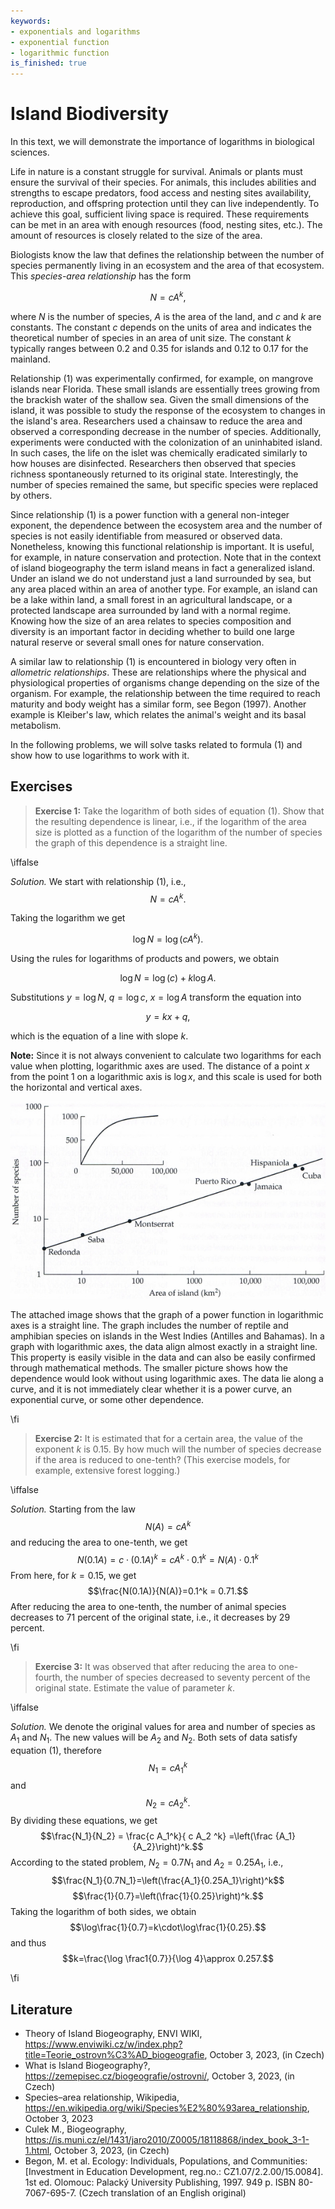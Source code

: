 ```yaml
---
keywords:
- exponentials and logarithms
- exponential function
- logarithmic function
is_finished: true
---
```


# Island Biodiversity

In this text, we will demonstrate the importance of logarithms in biological sciences.

Life in nature is a constant struggle for survival. Animals or plants must ensure the survival of their species. For animals, this includes abilities and strengths to escape predators, food access and nesting sites availability, reproduction, and offspring protection until they can live independently. To achieve this goal, sufficient living space is required. These requirements can be met in an area with enough resources (food, nesting sites, etc.). The amount of resources is closely related to the size of the area.

Biologists know the law that defines the relationship between the number of species permanently living in an ecosystem and the area of that ecosystem. This *species-area relationship* has the form

$$N=c A^k,\tag{1}$$

where $N$ is the number of species, $A$ is the area of the land, and $c$ and $k$ are constants. The constant $c$ depends on the units of area and indicates the theoretical number of species in an area of unit size. The constant $k$ typically ranges between $0.2$ and $0.35$ for islands and $0.12$ to $0.17$ for the mainland.

Relationship (1) was experimentally confirmed, for example, on mangrove islands near Florida. These small islands are essentially trees growing from the brackish water of the shallow sea. Given the small dimensions of the island, it was possible to study the response of the ecosystem to changes in the island's area. Researchers used a chainsaw to reduce the area and observed a corresponding decrease in the number of species. Additionally, experiments were conducted with the colonization of an uninhabited island. In such cases, the life on the islet was chemically eradicated similarly to how houses are disinfected. Researchers then observed that species richness spontaneously returned to its original state. Interestingly, the number of species remained the same, but specific species were replaced by others.

Since relationship (1) is a power function with a general non-integer exponent, the dependence between the ecosystem area and the number of species is not easily identifiable from measured or observed data. Nonetheless, knowing this functional relationship is important. It is useful, for example, in nature conservation and protection. Note that in the context of island biogeography the term island means in fact a generalized island. Under an island we do not understand just a land surrounded by sea, but any area placed within an area of another type. For example, an island can be a lake within land, a small forest in an agricultural landscape, or a protected landscape area surrounded by land with a normal regime. Knowing how the size of an area relates to species composition and diversity is an important factor in deciding whether to build one large natural reserve or several small ones for nature conservation.

A similar law to relationship (1) is encountered in biology very often in *allometric relationships*. These are relationships where the physical and physiological properties of organisms change depending on the size of the organism. For example, the relationship between the time required to reach maturity and body weight has a similar form, see Begon (1997). Another example is Kleiber's law, which relates the animal's weight and its basal metabolism.

In the following problems, we will solve tasks related to formula (1) and show how to use logarithms to work with it.

## Exercises

> **Exercise 1:** Take the logarithm of both sides of equation (1). Show that the resulting dependence is linear, i.e., if the logarithm of the area size is plotted as a function of the logarithm of the number of species the graph of this dependence is a straight line.

\iffalse

*Solution.* We start with relationship (1), i.e., $$N=c A^k.$$

Taking the logarithm we get

$$\log N= \log (c A^k).$$

Using the rules for logarithms of products and powers, we obtain

$$\log N= \log (c) + k\log A.$$

Substitutions $y=\log N$, $q = \log c$, $x=\log A$ transform the equation into

$$y=kx+q,$$

which is the equation of a line with slope $k$.

**Note:** Since it is not always convenient to calculate two logarithms for each value when plotting, logarithmic axes are used. The distance of a point $x$ from the point 1 on a logarithmic axis is $\log x$, and this scale is used for both the horizontal and vertical axes.

![Dependence of the number of reptile and amphibian species on the size of the island.](species_area.jpg)

The attached image shows that the graph of a power function in logarithmic axes is a straight line. The graph includes the number of reptile and amphibian species on islands in the West Indies (Antilles and Bahamas). In a graph with logarithmic axes, the data align almost exactly in a straight line. This property is easily visible in the data and can also be easily confirmed through mathematical methods. The smaller picture shows how the dependence would look without using logarithmic axes. The data lie along a curve, and it is not immediately clear whether it is a power curve, an exponential curve, or some other dependence.

\fi

> **Exercise 2:** It is estimated that for a certain area, the value of the exponent $k$ is $0.15$. By how much will the number of species decrease if the area is reduced to one-tenth? (This exercise models, for example, extensive forest logging.)

\iffalse

*Solution.* Starting from the law $$N(A)=c A^k$$ and reducing the area to one-tenth, we get
$$N(0.1A) = c\cdot(0.1 A)^k = c A^k \cdot 0.1^k = N(A)\cdot 0.1^k$$
From here, for $k=0.15$, we get
$$\frac{N(0.1A)}{N(A)}=0.1^k = 0.71.$$
After reducing the area to one-tenth, the number of animal species decreases to 71 percent of the original state, i.e., it decreases by 29 percent.

\fi

> **Exercise 3:** It was observed that after reducing the area to one-fourth, the number of species decreased to seventy percent of the original state. Estimate the value of parameter $k$.

\iffalse

*Solution.* We denote the original values for area and number of species as $A_1$ and $N_1$. The new values will be $A_2$ and $N_2$. Both sets of data satisfy equation (1), therefore
$$N_1 = c A_1^k$$
and
$$N_2 = c A_2^k.$$
By dividing these equations, we get
$$\frac{N_1}{N_2} = \frac{c A_1^k}{ c A_2 ^k} =\left(\frac {A_1}{A_2}\right)^k.$$
According to the stated problem, $N_2=0.7N_1$ and $A_2=0.25A_1$, i.e.,
$$\frac{N_1}{0.7N_1}=\left(\frac{A_1}{0.25A_1}\right)^k$$
$$\frac{1}{0.7}=\left(\frac{1}{0.25}\right)^k.$$
Taking the logarithm of both sides, we obtain
$$\log\frac{1}{0.7}=k\cdot\log\frac{1}{0.25}.$$
and thus
$$k=\frac{\log \frac1{0.7}}{\log 4}\approx 0.257.$$

\fi

## Literature

* Theory of Island Biogeography, ENVI WIKI, <https://www.enviwiki.cz/w/index.php?title=Teorie_ostrovn%C3%AD_biogeografie>, October 3, 2023, (in Czech)
* What is Island Biogeography?, <https://zemepisec.cz/biogeografie/ostrovni/>, October 3, 2023, (in Czech)
* Species–area relationship, Wikipedia, <https://en.wikipedia.org/wiki/Species%E2%80%93area_relationship>, October 3, 2023
* Culek M., Biogeography, <https://is.muni.cz/el/1431/jaro2010/Z0005/18118868/index_book_3-1-1.html>, October 3, 2023, (in Czech)  
* Begon, M. et al. Ecology: Individuals, Populations, and Communities: [Investment in Education Development, reg.no.: CZ1.07/2.2.00/15.0084]. 1st ed. Olomouc: Palacký University Publishing, 1997. 949 p. ISBN 80-7067-695-7. (Czech translation of an English original)
